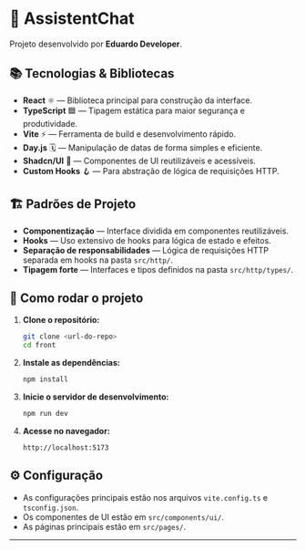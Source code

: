 # 🤖 AssistentChat

Projeto desenvolvido por **Eduardo Developer**.

## 📚 Tecnologias & Bibliotecas

- **React** ⚛️ — Biblioteca principal para construção da interface.
- **TypeScript** 🟦 — Tipagem estática para maior segurança e produtividade.
- **Vite** ⚡ — Ferramenta de build e desenvolvimento rápido.
- **Day.js** 🗓️ — Manipulação de datas de forma simples e eficiente.
- **Shadcn/UI** 🧩 — Componentes de UI reutilizáveis e acessíveis.
- **Custom Hooks** 🪝 — Para abstração de lógica de requisições HTTP.

## 🏗️ Padrões de Projeto

- **Componentização** — Interface dividida em componentes reutilizáveis.
- **Hooks** — Uso extensivo de hooks para lógica de estado e efeitos.
- **Separação de responsabilidades** — Lógica de requisições HTTP separada em hooks na pasta `src/http/`.
- **Tipagem forte** — Interfaces e tipos definidos na pasta `src/http/types/`.

## 🚀 Como rodar o projeto

1. **Clone o repositório:**
   ```bash
   git clone <url-do-repo>
   cd front
   ```

2. **Instale as dependências:**
   ```bash
   npm install
   ```

3. **Inicie o servidor de desenvolvimento:**
   ```bash
   npm run dev
   ```

4. **Acesse no navegador:**
   ```
   http://localhost:5173
   ```

## ⚙️ Configuração

- As configurações principais estão nos arquivos `vite.config.ts` e `tsconfig.json`.
- Os componentes de UI estão em `src/components/ui/`.
- As páginas principais estão em `src/pages/`.

---
